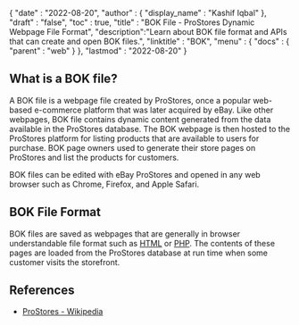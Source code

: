{
  "date" : "2022-08-20",
  "author" : {
    "display_name" : "Kashif Iqbal"
  },
  "draft" : "false",
  "toc" : true,
  "title" : "BOK File - ProStores Dynamic Webpage File Format",
  "description":"Learn about BOK file format and APIs that can create and open BOK files.",
  "linktitle" : "BOK",
  "menu" : {
    "docs" : {
      "parent" : "web"
    }
  },
  "lastmod" : "2022-08-20"
}

## What is a BOK file?

A BOK file is a webpage file created by ProStores, once a popular web-based e-commerce platform that was later acquired by eBay. Like other webpages, BOK file contains dynamic content generated from the data available in the ProStores database. The BOK webpage is then hosted to the ProStores platform for listing products that are available to users for purchase. BOK page owners used to generate their store pages on ProStores and list the products for customers.

BOK files can be edited with eBay ProStores and opened in any web browser such as Chrome, Firefox, and Apple Safari.

## BOK File Format

BOK files are saved as webpages that are generally in browser understandable file format such as [HTML](/web/html/) or [PHP](/programming/php/). The contents of these pages are loaded from the ProStores database at run time when some customer visits the storefront.

## References

* [ProStores - Wikipedia](https://en.wikipedia.org/wiki/ProStores)
